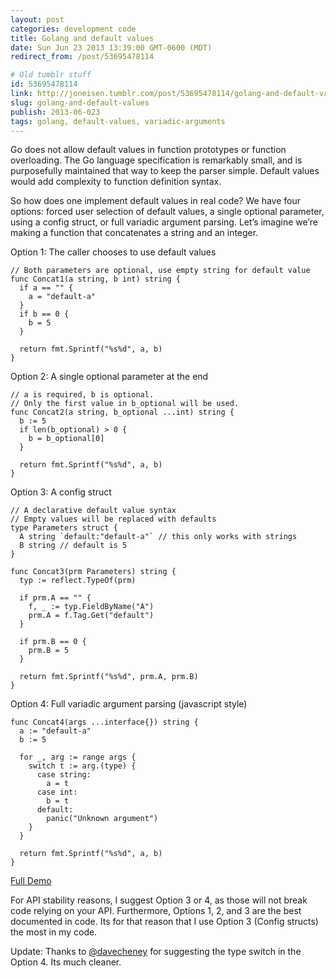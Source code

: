```yaml
---
layout: post
categories: development code
title: Golang and default values
date: Sun Jun 23 2013 13:39:00 GMT-0600 (MDT)
redirect_from: /post/53695478114

# Old tumblr stuff
id: 53695478114
link: http://joneisen.tumblr.com/post/53695478114/golang-and-default-values
slug: golang-and-default-values
publish: 2013-06-023
tags: golang, default-values, variadic-arguments
---
```



Go does not allow default values in function prototypes or function overloading. The Go language specification is remarkably small, and is purposefully maintained that way to keep the parser simple. Default values would add complexity to function definition syntax.

So how does one implement default values in real code? We have four options: forced user selection of default values, a single optional parameter, using a config struct, or full variadic argument parsing. Let’s imagine we’re making a function that concatenates a string and an integer.

Option 1: The caller chooses to use default values

    // Both parameters are optional, use empty string for default value
    func Concat1(a string, b int) string {
      if a == "" {
        a = "default-a"
      }
      if b == 0 {
        b = 5
      }

      return fmt.Sprintf("%s%d", a, b)
    }

Option 2: A single optional parameter at the end

    // a is required, b is optional.
    // Only the first value in b_optional will be used.
    func Concat2(a string, b_optional ...int) string {
      b := 5
      if len(b_optional) > 0 {
        b = b_optional[0]
      }

      return fmt.Sprintf("%s%d", a, b)
    }

Option 3: A config struct

    // A declarative default value syntax
    // Empty values will be replaced with defaults
    type Parameters struct {
      A string `default:"default-a"` // this only works with strings
      B string // default is 5
    }

    func Concat3(prm Parameters) string {
      typ := reflect.TypeOf(prm)

      if prm.A == "" {
        f, _ := typ.FieldByName("A")
        prm.A = f.Tag.Get("default")
      }

      if prm.B == 0 {
        prm.B = 5
      }

      return fmt.Sprintf("%s%d", prm.A, prm.B)
    }

Option 4: Full variadic argument parsing (javascript style)

    func Concat4(args ...interface{}) string {
      a := "default-a"
      b := 5

      for _, arg := range args {
        switch t := arg.(type) {
          case string:
            a = t
          case int:
            b = t
          default:
            panic("Unknown argument")
        }
      }

      return fmt.Sprintf("%s%d", a, b)
    }

[Full Demo](http://play.golang.org/p/VVA4i6l1W4)

For API stability reasons, I suggest Option 3 or 4, as those will not break code relying on your API. Furthermore, Options 1, 2, and 3 are the best documented in code. Its for that reason that I use Option 3 (Config structs) the most in my code.

Update: Thanks to [@davecheney](https://twitter.com/davecheney) for suggesting the type switch in the Option 4. Its much cleaner.

